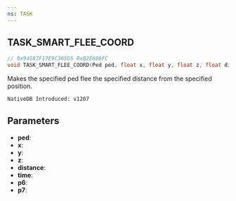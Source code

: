 ```yaml
---
ns: TASK
---
```

## TASK_SMART_FLEE_COORD

```c
// 0x94587F17E9C365D5 0xB2E686FC
void TASK_SMART_FLEE_COORD(Ped ped, float x, float y, float z, float distance, int time, BOOL p6, BOOL p7);
```

Makes the specified ped flee the specified distance from the specified position.

```
NativeDB Introduced: v1207
```

## Parameters
* **ped**:
* **x**:
* **y**:
* **z**:
* **distance**:
* **time**:
* **p6**:
* **p7**:
